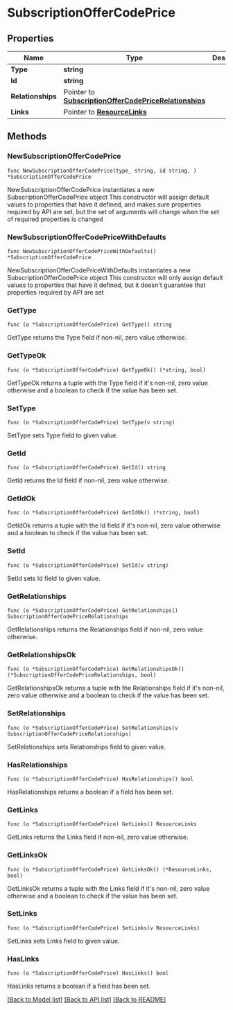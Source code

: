 # SubscriptionOfferCodePrice

## Properties

Name | Type | Description | Notes
------------ | ------------- | ------------- | -------------
**Type** | **string** |  | 
**Id** | **string** |  | 
**Relationships** | Pointer to [**SubscriptionOfferCodePriceRelationships**](SubscriptionOfferCodePriceRelationships.md) |  | [optional] 
**Links** | Pointer to [**ResourceLinks**](ResourceLinks.md) |  | [optional] 

## Methods

### NewSubscriptionOfferCodePrice

`func NewSubscriptionOfferCodePrice(type_ string, id string, ) *SubscriptionOfferCodePrice`

NewSubscriptionOfferCodePrice instantiates a new SubscriptionOfferCodePrice object
This constructor will assign default values to properties that have it defined,
and makes sure properties required by API are set, but the set of arguments
will change when the set of required properties is changed

### NewSubscriptionOfferCodePriceWithDefaults

`func NewSubscriptionOfferCodePriceWithDefaults() *SubscriptionOfferCodePrice`

NewSubscriptionOfferCodePriceWithDefaults instantiates a new SubscriptionOfferCodePrice object
This constructor will only assign default values to properties that have it defined,
but it doesn't guarantee that properties required by API are set

### GetType

`func (o *SubscriptionOfferCodePrice) GetType() string`

GetType returns the Type field if non-nil, zero value otherwise.

### GetTypeOk

`func (o *SubscriptionOfferCodePrice) GetTypeOk() (*string, bool)`

GetTypeOk returns a tuple with the Type field if it's non-nil, zero value otherwise
and a boolean to check if the value has been set.

### SetType

`func (o *SubscriptionOfferCodePrice) SetType(v string)`

SetType sets Type field to given value.


### GetId

`func (o *SubscriptionOfferCodePrice) GetId() string`

GetId returns the Id field if non-nil, zero value otherwise.

### GetIdOk

`func (o *SubscriptionOfferCodePrice) GetIdOk() (*string, bool)`

GetIdOk returns a tuple with the Id field if it's non-nil, zero value otherwise
and a boolean to check if the value has been set.

### SetId

`func (o *SubscriptionOfferCodePrice) SetId(v string)`

SetId sets Id field to given value.


### GetRelationships

`func (o *SubscriptionOfferCodePrice) GetRelationships() SubscriptionOfferCodePriceRelationships`

GetRelationships returns the Relationships field if non-nil, zero value otherwise.

### GetRelationshipsOk

`func (o *SubscriptionOfferCodePrice) GetRelationshipsOk() (*SubscriptionOfferCodePriceRelationships, bool)`

GetRelationshipsOk returns a tuple with the Relationships field if it's non-nil, zero value otherwise
and a boolean to check if the value has been set.

### SetRelationships

`func (o *SubscriptionOfferCodePrice) SetRelationships(v SubscriptionOfferCodePriceRelationships)`

SetRelationships sets Relationships field to given value.

### HasRelationships

`func (o *SubscriptionOfferCodePrice) HasRelationships() bool`

HasRelationships returns a boolean if a field has been set.

### GetLinks

`func (o *SubscriptionOfferCodePrice) GetLinks() ResourceLinks`

GetLinks returns the Links field if non-nil, zero value otherwise.

### GetLinksOk

`func (o *SubscriptionOfferCodePrice) GetLinksOk() (*ResourceLinks, bool)`

GetLinksOk returns a tuple with the Links field if it's non-nil, zero value otherwise
and a boolean to check if the value has been set.

### SetLinks

`func (o *SubscriptionOfferCodePrice) SetLinks(v ResourceLinks)`

SetLinks sets Links field to given value.

### HasLinks

`func (o *SubscriptionOfferCodePrice) HasLinks() bool`

HasLinks returns a boolean if a field has been set.


[[Back to Model list]](../README.md#documentation-for-models) [[Back to API list]](../README.md#documentation-for-api-endpoints) [[Back to README]](../README.md)


